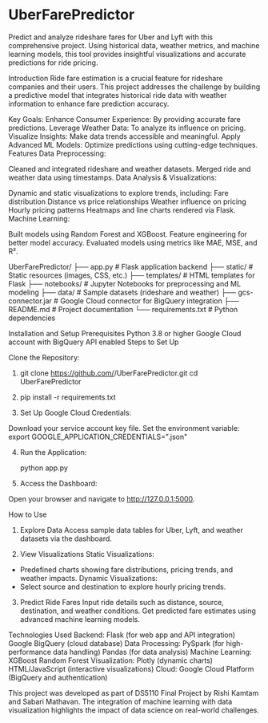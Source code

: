 # UberFarePredictor

Predict and analyze rideshare fares for Uber and Lyft with this comprehensive project. Using historical data, weather metrics, and machine learning models, this tool provides insightful visualizations and accurate predictions for ride pricing.

Introduction
Ride fare estimation is a crucial feature for rideshare companies and their users. This project addresses the challenge by building a predictive model that integrates historical ride data with weather information to enhance fare prediction accuracy.

Key Goals:
Enhance Consumer Experience: By providing accurate fare predictions.
Leverage Weather Data: To analyze its influence on pricing.
Visualize Insights: Make data trends accessible and meaningful.
Apply Advanced ML Models: Optimize predictions using cutting-edge techniques.
Features
Data Preprocessing:

Cleaned and integrated rideshare and weather datasets.
Merged ride and weather data using timestamps.
Data Analysis & Visualizations:

Dynamic and static visualizations to explore trends, including:
Fare distribution
Distance vs price relationships
Weather influence on pricing
Hourly pricing patterns
Heatmaps and line charts rendered via Flask.
Machine Learning:

Built models using Random Forest and XGBoost.
Feature engineering for better model accuracy.
Evaluated models using metrics like MAE, MSE, and R².



UberFarePredictor/
├── app.py                # Flask application backend
├── static/               # Static resources (images, CSS, etc.)
├── templates/            # HTML templates for Flask
├── notebooks/            # Jupyter Notebooks for preprocessing and ML modeling
├── data/                 # Sample datasets (rideshare and weather)
├── gcs-connector.jar     # Google Cloud connector for BigQuery integration
├── README.md             # Project documentation
└── requirements.txt      # Python dependencies


Installation and Setup
Prerequisites
Python 3.8 or higher
Google Cloud account with BigQuery API enabled
Steps to Set Up


Clone the Repository:

1. git clone https://github.com/<your-username>/UberFarePredictor.git
   cd UberFarePredictor

2. pip install -r requirements.txt

3. Set Up Google Cloud Credentials:

  Download your service account key file.
  Set the environment variable:
    export GOOGLE_APPLICATION_CREDENTIALS="<path-to-service-key>.json"

4. Run the Application:

    python app.py
   

6. Access the Dashboard:

Open your browser and navigate to http://127.0.0.1:5000.


How to Use

1. Explore Data
Access sample data tables for Uber, Lyft, and weather datasets via the dashboard.

2. View Visualizations
Static Visualizations:
- Predefined charts showing fare distributions, pricing trends, and weather impacts.
Dynamic Visualizations:
- Select source and destination to explore hourly pricing trends.

3. Predict Ride Fares
Input ride details such as distance, source, destination, and weather conditions.
Get predicted fare estimates using advanced machine learning models.

Technologies Used
Backend:
Flask (for web app and API integration)
Google BigQuery (cloud database)
Data Processing:
PySpark (for high-performance data handling)
Pandas (for data analysis)
Machine Learning:
XGBoost
Random Forest
Visualization:
Plotly (dynamic charts)
HTML/JavaScript (interactive visualizations)
Cloud:
Google Cloud Platform (BigQuery and authentication)



This project was developed as part of DS5110 Final Project by Rishi Kamtam and Sabari Mathavan. The integration of machine learning with data visualization highlights the impact of data science on real-world challenges.
  





















